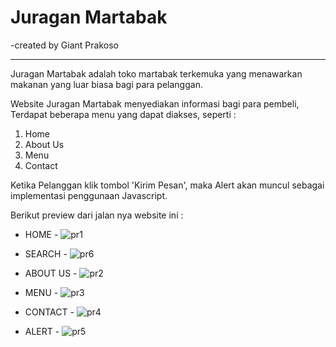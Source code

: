 # Juragan Martabak
-created by Giant Prakoso

------------------------------------------

Juragan Martabak adalah toko martabak terkemuka yang menawarkan makanan yang luar biasa bagi para pelanggan. 

Website Juragan Martabak menyediakan informasi bagi para pembeli, Terdapat beberapa menu yang dapat diakses, seperti :
1. Home
2. About Us
3. Menu
4. Contact

Ketika Pelanggan klik tombol 'Kirim Pesan', maka Alert akan muncul sebagai implementasi penggunaan Javascript.

Berikut preview dari jalan nya website ini :

- HOME -
![pr1](https://github.com/giant-paw/20220140105_exercise_pdw1/assets/107108170/d5f032a2-d9fb-4251-8864-75582eceec3c)

- SEARCH -
![pr6](https://github.com/giant-paw/20220140105_exercise_pdw1/assets/107108170/d0900c29-d72d-4d7b-b26b-14238a2dac54)

- ABOUT US -
![pr2](https://github.com/giant-paw/20220140105_exercise_pdw1/assets/107108170/d7fd3ac0-ae64-4457-8ac1-14ed5d836d13)

- MENU -
![pr3](https://github.com/giant-paw/20220140105_exercise_pdw1/assets/107108170/5b8ee855-d9de-434d-987c-f7ebdbe88543)

- CONTACT -
![pr4](https://github.com/giant-paw/20220140105_exercise_pdw1/assets/107108170/da80689d-6f79-4843-91e1-537cb7ed4a3c)

- ALERT -
![pr5](https://github.com/giant-paw/20220140105_exercise_pdw1/assets/107108170/0aeab92e-e7e3-4fa7-b0d2-384c7bfe92c6)

